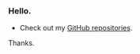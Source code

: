 ### Hello.

* Check out my [GitHub repositories](https://github.com/ronaldseoh?tab=repositories).

Thanks.
